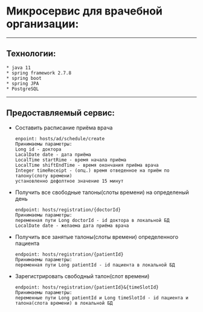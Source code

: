 # Микросервис для врачебной организации:

---
## Технологии:
    * java 11
    * spring framework 2.7.8
    * spring boot
    * spring JPA
    * PostgreSQL
---
## Предоставляемый сервис:
* Составить расписание приёма врача

      enpoint: hosts/ad/schedule/create
      Принимаемы параметры: 
      Long id - доктора
      LacalDate date - дата приёма
      LocalTime startRime - время начала приёма
      LocalTime shiftEndTime - время окончания приёма врача
      Integer timeReceipt - (опц.) время отведенное на приём по талону(слоту времени)
      установленно дефолтное значение 15 минут

* Получить все свободные талоны(слоты времени) на определеный день

      endpoint: hosts/registration/{doctorId}
      Принимаемы параметры: 
      переменная пути Long doctorId - id доктора в локальной БД
      LocalDate date - желаема дата приёма врача

* Получить все занятые талоны(слоты времени) определенного пациента

      endpoint: hosts/registration/{patientId}
      Принимаемы параметры:
      переменная пути Long patientId - id пациента в локальной БД

* Зарегистрировать свободный талон(слот времени)

      endpoint: hosts/registration/{patientId}&{timeSlotId}
      Принимаемы параметры:
      переменные пути Long patientId и Long timeSlotId - id пациента и талона(слота времени) в локальной БД